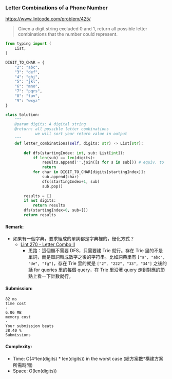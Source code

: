 ### Letter Combinations of a Phone Number
https://www.lintcode.com/problem/425/
>Given a digit string excluded 0 and 1, return all possible letter combinations that the number could represent.
```python
from typing import (
    List,
)

DIGIT_TO_CHAR = {
    "2": "abc", 
    "3": "def",
    "4": "ghi",
    "5": "jkl", 
    "6": "mno", 
    "7": "pqrs",
    "8": "tuv",
    "9": "wxyz"
}

class Solution:
    """
    @param digits: A digital string
    @return: all possible letter combinations
             we will sort your return value in output
    """
    def letter_combinations(self, digits: str) -> List[str]:
        
        def dfs(startingIndex: int, sub: List[int]):
            if len(sub) == len(digits):
                results.append(''.join([s for s in sub])) # equiv. to ''.join(sub)
                return
            for char in DIGIT_TO_CHAR[digits[startingIndex]]:
                sub.append(char)
                dfs(startingIndex+1, sub)
                sub.pop()
        
        results = []
        if not digits:
            return results
        dfs(startingIndex=0, sub=[])
        return results
```
#### Remark:
- 如果有一個字典，要求組成的單詞都是字典裡的，優化方式？
    - [Lint 270 - Letter Combo II](https://www.lintcode.com/problem/270/solution/19786)     
        - 思路：這個題不需要 DFS，只需要建 Trie 就行。存在 Trie 里的不是單詞，而是單詞轉成數字之後的字符串。比如詞典里有 `["a", "abc", "de", "fg"]`，存在 Trie 里的就是 `["2", "222", "33", "34"]` 之後的話 for queries 里的每個 query，在 Trie 里沿著 query 走到對應的節點上看一下計數就行。
#### Submission:
```
82 ms
time cost
·
6.06 MB
memory cost
·
Your submission beats
38.40 %
Submissions
```
#### Complexity:
- Time: O(4^len(digits) * len(digits)) in the worst case (總方案數*構建方案所需時間) 
- Space: O(len(digits))

